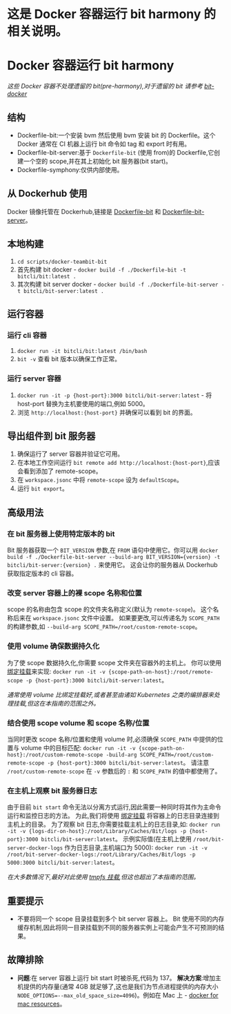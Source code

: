 
# 这是 Docker 容器运行 bit harmony 的相关说明。

# Docker 容器运行 bit harmony

_这些 Docker 容器不处理遗留的 bit(pre-harmony),对于遗留的 bit 请参考 [bit-docker](https://github.com/teambit/bit-docker)_

## 结构

- Dockerfile-bit:一个安装 bvm 然后使用 bvm 安装 bit 的 Dockerfile。这个 Docker 通常在 CI 机器上运行 bit 命令如 tag 和 export 时有用。
- Dockerfile-bit-server:基于 `Dockerfile-bit` (使用 from)的 Dockerfile,它创建一个空的 scope,并在其上初始化 bit 服务器(bit start)。
- Dockerfile-symphony:仅供内部使用。

## 从 Dockerhub 使用

Docker 镜像托管在 Dockerhub,链接是 [Dockerfile-bit](https://hub.docker.com/r/bitcli/bit) 和 [Dockerfile-bit-server](https://hub.docker.com/r/bitcli/bit-server)。

## 本地构建

1. `cd scripts/docker-teambit-bit`
2. 首先构建 bit docker - `docker build -f ./Dockerfile-bit -t bitcli/bit:latest .`
3. 其次构建 bit server docker - `docker build -f ./Dockerfile-bit-server -t bitcli/bit-server:latest .`

## 运行容器

### 运行 cli 容器

1. `docker run -it bitcli/bit:latest /bin/bash`
2. `bit -v` 查看 bit 版本以确保工作正常。

### 运行 server 容器 

1. `docker run -it -p {host-port}:3000 bitcli/bit-server:latest` - 将 host-port 替换为主机要使用的端口,例如 5000。
2. 浏览 `http://localhost:{host-port}` 并确保可以看到 bit 的界面。

## 导出组件到 bit 服务器

1. 确保运行了 server 容器并验证它可用。
2. 在本地工作空间运行 `bit remote add http://localhost:{host-port}`,应该会看到添加了 remote-scope。
3. 在 `workspace.jsonc` 中将 `remote-scope` 设为 `defaultScope`。
4. 运行 `bit export`。

## 高级用法

### 在 bit 服务器上使用特定版本的 bit

Bit 服务器获取一个 `BIT_VERSION` 参数,在 `FROM` 语句中使用它。你可以用 `docker build -f ./Dockerfile-bit-server --build-arg BIT_VERSION={version} -t bitcli/bit-server:{version} .` 来使用它。
这会让你的服务器从 Dockerhub 获取指定版本的 cli 容器。

### 改变 server 容器上的裸 scope 名称和位置

scope 的名称由包含 scope 的文件夹名称定义(默认为 `remote-scope`)。
这个名称后来在 `workspace.jsonc` 文件中设置。
如果要更改,可以传递名为 `SCOPE_PATH` 的构建参数,如 `--build-arg SCOPE_PATH=/root/custom-remote-scope`。

### 使用 volume 确保数据持久化

为了使 scope 数据持久化,你需要 scope 文件夹在容器外的主机上。
你可以使用 [绑定挂载](https://docs.docker.com/storage/bind-mounts/)来实现:
`docker run -it -v {scope-path-on-host}:/root/remote-scope -p {host-port}:3000 bitcli/bit-server:latest`。

_通常使用 volume 比绑定挂载好,或者甚至由诸如 Kubernetes 之类的编排器来处理挂载,但这在本指南的范围之外。_

### 结合使用 scope volume 和 scope 名称/位置

当同时更改 scope 名称/位置和使用 volume 时,必须确保 `SCOPE_PATH` 中提供的位置与 volume 中的目标匹配:
`docker run -it -v {scope-path-on-host}:/root/custom-remote-scope -build-arg SCOPE_PATH=/root/custom-remote-scope -p {host-port}:3000 bitcli/bit-server:latest`。
请注意 `/root/custom-remote-scope` 在 `-v` 参数后的 `:` 和 `SCOPE_PATH` 的值中都使用了。

### 在主机上观察 bit 服务器日志

由于目前 `bit start` 命令无法以分离方式运行,因此需要一种同时将其作为主命令运行和监控日志的方法。
为此,我们将使用 [绑定挂载](https://docs.docker.com/storage/bind-mounts/) 将容器上的日志目录连接到主机上的目录。
为了观察 bit 日志,你需要挂载主机上的日志目录,如:
`docker run -it -v {logs-dir-on-host}:/root/Library/Caches/Bit/logs -p {host-port}:3000 bitcli/bit-server:latest`。
示例实际值(在主机上使用 `/root/bit-server-docker-logs` 作为日志目录,主机端口为 5000):
`docker run -it -v /root/bit-server-docker-logs:/root/Library/Caches/Bit/logs -p 5000:3000 bitcli/bit-server:latest`。

_在大多数情况下,最好对此使用 [tmpfs 挂载](https://docs.docker.com/storage/tmpfs/),但这也超出了本指南的范围。_

## 重要提示

- 不要将同一个 scope 目录挂载到多个 bit server 容器上。
  Bit 使用不同的内存缓存机制,因此将同一目录挂载到不同的服务器实例上可能会产生不可预测的结果。

## 故障排除

- **问题**:在 server 容器上运行 bit start 时被杀死,代码为 137。
  **解决方案**:增加主机提供的内存量(通常 4GB 就足够了,这也是我们为节点进程提供的内存大小 `NODE_OPTIONS=--max_old_space_size=4096`)。例如在 Mac 上 - [docker for mac resources](https://docs.docker.com/docker-for-mac/#resources)。